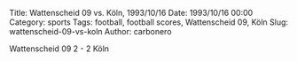 Title: Wattenscheid 09 vs. Köln, 1993/10/16
Date: 1993/10/16 00:00
Category: sports
Tags: football, football scores, Wattenscheid 09, Köln
Slug: wattenscheid-09-vs-koln
Author: carbonero


Wattenscheid 09 2 - 2 Köln

